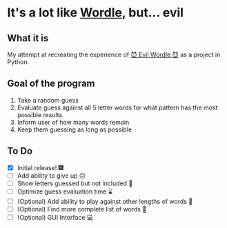 # It's a lot like [Wordle](https://www.powerlanguage.co.uk/wordle/), but... evil

## What it is
My attempt at recreating the experience of [:smiling_imp: Evil Wordle :smiling_imp:](https://swag.github.io/evil-wordle/) as a project in Python.


## Goal of the program

1. Take a random guess
2. Evaluate guess against all 5 letter words for what pattern has the most possible results
3. Inform user of how many words remain
4. Keep them guessing as long as possible

## To Do
- [X] Initial release! :fireworks:
- [ ] Add ability to give up :confounded:
- [ ] Show letters guessed but not included :page_with_curl:
- [ ] Optimize guess evaluation time :hourglass:
- [ ] \(Optional) Add ability to play against other lengths of words :straight_ruler:
- [ ] \(Optional) Find more complete list of words :closed_book:
- [ ] \(Optional) GUI Interface  :computer:

<!--[Format Guideline](https://docs.github.com/en/github/writing-on-github/getting-started-with-writing-and-formatting-on-github/basic-writing-and-formatting-syntax)-->